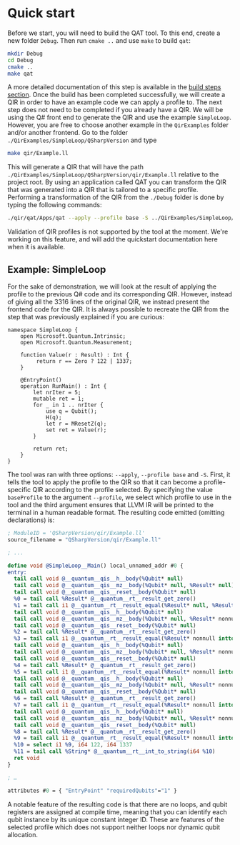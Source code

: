 # Quick start

Before we start, you will need to build the QAT tool. To this end, create a new
folder `Debug`. Then run `cmake ..` and use `make` to build `qat`:

```sh
mkdir Debug
cd Debug
cmake ..
make qat
```

A more detailed documentation of this step is available in the
[build steps section](./BuildingLibrary.md). Once the build has been completed
successfully, we will create a QIR in order to have an example code we can apply
a profile to. The next step does not need to be completed if you already have a
QIR. We will be using the Q# front end to generate the QIR and use the example
`SimpleLoop`. However, you are free to choose another example in the
`QirExamples` folder and/or another frontend. Go to the folder
`./QirExamples/SimpleLoop/QSharpVersion` and type

```sh
make qir/Example.ll
```

This will generate a QIR that will have the path
`./QirExamples/SimpleLoop/QSharpVersion/qir/Example.ll` relative to the project
root. By using an application called QAT you can transform the QIR that was
generated into a QIR that is tailored to a specific profile. Performing a
transformation of the QIR from the `./Debug` folder is done by typing the
following commands:

```sh
./qir/qat/Apps/qat --apply --profile base -S ../QirExamples/SimpleLoop/QSharpVersion/qir/Example.ll
```

Validation of QIR profiles is not supported by the tool at the moment. We're
working on this feature, and will add the quickstart documentation here when it
is available.

## Example: SimpleLoop

For the sake of demonstration, we will look at the result of applying the
profile to the previous Q# code and its corresponding QIR. However, instead of
giving all the 3316 lines of the original QIR, we instead present the frontend
code for the QIR. It is always possible to recreate the QIR from the step that
was previously explained if you are curious:

```qsharp
namespace SimpleLoop {
    open Microsoft.Quantum.Intrinsic;
    open Microsoft.Quantum.Measurement;

    function Value(r : Result) : Int {
         return r == Zero ? 122 | 1337;
    }

    @EntryPoint()
    operation RunMain() : Int {
        let nrIter = 5;
        mutable ret = 1;
        for _ in 1 .. nrIter {
            use q = Qubit();
            H(q);
            let r = MResetZ(q);
            set ret = Value(r);
        }

        return ret;
    }
}
```

The tool was ran with three options: `--apply`, `--profile base` and `-S`.
First, it tells the tool to apply the profile to the QIR so that it can become a
profile-specific QIR according to the profile selected. By specifying the value
`baseProfile` to the argument `--profile`, we select which profile to use in the
tool and the third argument ensures that LLVM IR will be printed to the terminal
in a human readable format. The resulting code emitted (omitting declarations)
is:

```llvm
; ModuleID = 'QSharpVersion/qir/Example.ll'
source_filename = "QSharpVersion/qir/Example.ll"

; ...

define void @SimpleLoop__Main() local_unnamed_addr #0 {
entry:
  tail call void @__quantum__qis__h__body(%Qubit* null)
  tail call void @__quantum__qis__mz__body(%Qubit* null, %Result* null)
  tail call void @__quantum__qis__reset__body(%Qubit* null)
  %0 = tail call %Result* @__quantum__rt__result_get_zero()
  %1 = tail call i1 @__quantum__rt__result_equal(%Result* null, %Result* %0)
  tail call void @__quantum__qis__h__body(%Qubit* null)
  tail call void @__quantum__qis__mz__body(%Qubit* null, %Result* nonnull inttoptr (i64 1 to %Result*))
  tail call void @__quantum__qis__reset__body(%Qubit* null)
  %2 = tail call %Result* @__quantum__rt__result_get_zero()
  %3 = tail call i1 @__quantum__rt__result_equal(%Result* nonnull inttoptr (i64 1 to %Result*), %Result* %2)
  tail call void @__quantum__qis__h__body(%Qubit* null)
  tail call void @__quantum__qis__mz__body(%Qubit* null, %Result* nonnull inttoptr (i64 2 to %Result*))
  tail call void @__quantum__qis__reset__body(%Qubit* null)
  %4 = tail call %Result* @__quantum__rt__result_get_zero()
  %5 = tail call i1 @__quantum__rt__result_equal(%Result* nonnull inttoptr (i64 2 to %Result*), %Result* %4)
  tail call void @__quantum__qis__h__body(%Qubit* null)
  tail call void @__quantum__qis__mz__body(%Qubit* null, %Result* nonnull inttoptr (i64 3 to %Result*))
  tail call void @__quantum__qis__reset__body(%Qubit* null)
  %6 = tail call %Result* @__quantum__rt__result_get_zero()
  %7 = tail call i1 @__quantum__rt__result_equal(%Result* nonnull inttoptr (i64 3 to %Result*), %Result* %6)
  tail call void @__quantum__qis__h__body(%Qubit* null)
  tail call void @__quantum__qis__mz__body(%Qubit* null, %Result* nonnull inttoptr (i64 4 to %Result*))
  tail call void @__quantum__qis__reset__body(%Qubit* null)
  %8 = tail call %Result* @__quantum__rt__result_get_zero()
  %9 = tail call i1 @__quantum__rt__result_equal(%Result* nonnull inttoptr (i64 4 to %Result*), %Result* %8)
  %10 = select i1 %9, i64 122, i64 1337
  %11 = tail call %String* @__quantum__rt__int_to_string(i64 %10)
  ret void
}

; …

attributes #0 = { "EntryPoint" "requiredQubits"="1" }
```

A notable feature of the resulting code is that there are no loops, and qubit
registers are assigned at compile time, meaning that you can identify each qubit
instance by its unique constant integer ID. These are features of the selected
profile which does not support neither loops nor dynamic qubit allocation.
